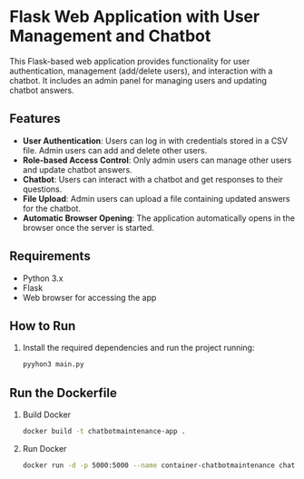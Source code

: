 # Flask Web Application with User Management and Chatbot

This Flask-based web application provides functionality for user authentication, management (add/delete users), and interaction with a chatbot. It includes an admin panel for managing users and updating chatbot answers.

## Features
- **User Authentication**: Users can log in with credentials stored in a CSV file. Admin users can add and delete other users.
- **Role-based Access Control**: Only admin users can manage other users and update chatbot answers.
- **Chatbot**: Users can interact with a chatbot and get responses to their questions.
- **File Upload**: Admin users can upload a file containing updated answers for the chatbot.
- **Automatic Browser Opening**: The application automatically opens in the browser once the server is started.

## Requirements
- Python 3.x
- Flask
- Web browser for accessing the app

## How to Run
1. Install the required dependencies and run the project running:
   ```bash
   pyyhon3 main.py

## Run the Dockerfile

1. Build Docker
    ```bash
   docker build -t chatbotmaintenance-app .

2. Run Docker
    ```bash
   docker run -d -p 5000:5000 --name container-chatbotmaintenance chatbotmaintenance-app
